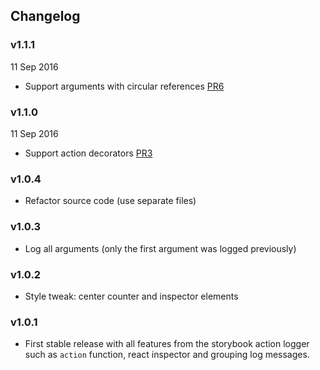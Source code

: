 ## Changelog

### v1.1.1
11 Sep 2016

* Support arguments with circular references [PR6](https://github.com/kadirahq/storybook-addon-actions/pull/6)

### v1.1.0
11 Sep 2016

* Support action decorators [PR3](https://github.com/kadirahq/storybook-addon-actions/pull/3)

### v1.0.4

* Refactor source code (use separate files)

### v1.0.3

* Log all arguments (only the first argument was logged previously)

### v1.0.2

* Style tweak: center counter and inspector elements

### v1.0.1

* First stable release with all features from the storybook action logger such as `action` function, react inspector and grouping log messages.
